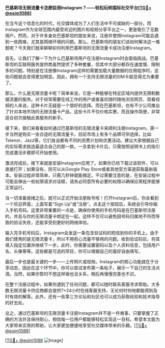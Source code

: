 **巴基斯坦无限流量卡怎麽註冊Instagram？——轻松玩转国际社交平台[[TG💪+ @esim1088](https://t.me/s/esim1088)]**

在当今这个信息化的时代，社交媒体成为了人们生活中不可或缺的一部分。而Instagram作为全球范围内最受欢迎的图片和视频分享平台之一，更是吸引了无数用户。然而，对于许多身处巴基斯坦的朋友来说，注册并使用Instagram可能会遇到一些困难，尤其是网络环境的问题。那么，巴基斯坦的朋友们该如何解决这一难题呢？今天我们就来聊聊如何利用巴基斯坦的无限流量卡成功注册Instagram。

首先，让我们了解一下为什么巴基斯坦用户在注册Instagram时会面临挑战。巴基斯坦的互联网服务提供商虽然提供了多种套餐，但其中大部分都存在速度慢、限制多的问题。特别是在注册像Instagram这样的需要加载大量数据的应用程序时，这些问题就会变得更加明显。因此，拥有一个支持无限流量的SIM卡就显得尤为重要了。

那么，什么是无限流量卡呢？简单来说，它是一种能够在特定区域内提供无限制数据流量的服务。对于经常需要在线工作的用户或者喜欢随时随地浏览网页、观看视频的人来说，这种卡片无疑是一个很好的选择。而在巴基斯坦，也有不少公司推出了针对本地市场的无限流量卡产品，这些卡片不仅价格实惠，而且操作简便，非常适合初次接触此类服务的新手。

接下来，我们来看看如何通过巴基斯坦的无限流量卡来顺利注册Instagram。第一步当然是购买一张合适的无限流量卡。目前市场上有多个品牌可供选择，比如Telenor、Jazz等，它们各自都有不同的资费计划和优惠活动。建议大家根据自己的实际需求挑选最适合自己的那一款。一旦拿到卡片后，只需按照说明书上的指引完成激活步骤即可开始使用。

激活完成后，接下来就是安装Instagram应用了。如果你已经下载过该软件，可以直接打开；如果没有，则可以从Google Play Store或者其他官方渠道获取最新版本。安装过程非常简单，只需几秒钟就能搞定。不过需要注意的是，在安装过程中可能会弹出一些权限请求对话框，请务必同意所有必要的权限以确保应用程序能够正常运行。

当一切准备就绪之后，就可以正式开始注册账号啦！打开Instagram后，你会看到一个欢迎界面，上面写着“Sign Up”或“注册”。点击这个按钮后，系统会引导你输入手机号码。这里非常重要的一点是，确保你使用的手机号码是在巴基斯坦注册的，并且与你的无限流量卡绑定在一起。这样不仅可以避免因号码归属地不符而导致的验证失败，还能享受到更好的网络体验。

输入完手机号码后，Instagram会发送一条包含验证码的短信到你的手机上。由于我们使用的是无限流量卡，所以不用担心流量不够用的问题。收到验证码后，将其填入指定位置并继续下一步。此时，你需要设置密码以及个人资料信息，包括用户名、头像等等。这些都是可选的项目，你可以根据自己的喜好自由填写。

最后一步也是最关键的一步——上传照片或视频。Instagram的核心功能就在于分享动态，因此在这个环节中，你可以尝试发布第一条帖子，展示一下自己的生活点滴。当然，如果你暂时不想这样做也没关系，稍后再慢慢完善也不迟。

在整个注册过程中，如果你遇到了任何问题，都可以随时联系客服寻求帮助。大多数无限流量卡供应商都会提供7×24小时在线客服支持，无论何时何地都能得到及时有效的解答。此外，还有一些第三方论坛和社区也可以成为获取经验和技术指导的好去处。

总之，通过巴基斯坦的无限流量卡注册Instagram并不是一件难事，只要掌握了正确的方法并且保持耐心，相信每一位用户都能够轻松实现这一目标。希望本文能为大家带来实用的帮助，让大家更加便捷地享受社交媒体带来的乐趣。[[TG💪+ @esim1088](https://t.me/s/esim1088)]

[[TG💪+ @esim1088](https://t.me/s/esim1088) ![Image](https://i.postimg.cc/4NQfJmqS/Snipaste-2025-05-13-00-14-12.png)]